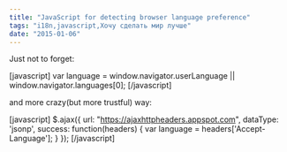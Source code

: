 ```yaml
---
title: "JavaScript for detecting browser language preference"
tags: "i18n,javascript,Хочу сделать мир лучше"
date: "2015-01-06"
---
```


Just not to forget:

\[javascript\] var language = window.navigator.userLanguage || window.navigator.languages\[0\]; \[/javascript\]

and more crazy(but more trustful) way:

\[javascript\] $.ajax({ url: "https://ajaxhttpheaders.appspot.com", dataType: 'jsonp', success: function(headers) { var language = headers\['Accept-Language'\]; } }); \[/javascript\]
